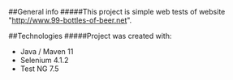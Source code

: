 ##General info
#####This project is simple web tests of website "http://www.99-bottles-of-beer.net".

##Technologies
#####Project was created with:
* Java / Maven 11
* Selenium 4.1.2
* Test NG 7.5
